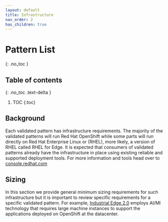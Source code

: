 ```yaml
---
layout: default
title: Infrastructure
nav_order: 2
has_children: true
---
```


# Pattern List
{: .no_toc }

## Table of contents
{: .no_toc .text-delta }

1. TOC
{:toc}

## Background
Each validated pattern has infrastructure requirements. The majority of the validated patterns will run Red Hat OpenShift while some parts will run directly on Red Hat Enterprise Linux or (RHEL), more likely, a version of RHEL called RHEL for Edge. It is expected that consumers of validated patterns already have the infrastructure in place using existing reliable and supported deployment tools. For more information and tools head over to [console.redhat.com](https://console.redhat.com/)

## Sizing

In this section we provide general minimum sizing requirements for such infrastructure but it is important to review specific requirements for a specific validated pattern. For example, [Industrial Edge 2.0](industrial-edge/index.md) employs AI/Ml technology that requires large machine instances to support the applications deployed on OpenShift at the datacenter.
